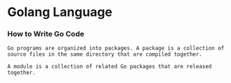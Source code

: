 # Golang Language


### How to Write Go Code
```
Go programs are organized into packages. A package is a collection of source files in the same directory that are compiled together.

A module is a collection of related Go packages that are released together.
```

